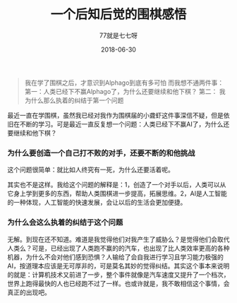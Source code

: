 ﻿---
layout:     post
title:      一个后知后觉的围棋感悟
subtitle:   
date:       2018-06-30
author:     77就是七七呀
header-img: img/post-background.jpg
catalog: true
tags:
    - 杂谈
---
[^_^]: # (哈哈我是注释，不会在浏览器中显示。)
[^_^]: # tags包含杂谈，Life ？，Books

> 我在学了围棋之后，才意识到Alphago到底有多可怕
而我想不通两件事：
第一：人类已经下不赢Alphago了，为什么还要继续和他下棋？
第二： 我为什么那么执着的纠结于第一个问题


最近一直在学围棋，虽然我已经对我作为围棋届的小聋虾这件事深信不疑，但是依旧在不断的学习。可是最近一直反复想一个问题：人类已经下不赢AI了，为什么还要继续和他下棋？

### 为什么要创造一个自己打不败的对手，还要不断的和他挑战

这个问题很简单：就比如人终究有一死，为什么还要活着呢。

其实也不是这样。我给这个问题的解释是：1，创造了一个对手以后，人类可以从它身上学到更多的东西，帮助人类围棋进一步提高，拓展思维。2，AI是人工智能的一种体现，人工智能的快速发展，会让以后的生活会更加便捷。

### 为什么会这么执着的纠结于这个问题

无解。到现在还不知道。难道是我觉得他们对我产生了威胁么？是觉得他们会取代人类么？可是，已经出现了人类跑不赢的的汽车，也出现了比人类效率更高的各种机器，为什么不会对他们感到恐惧？人输给了会自我进行学习且学习能力极强的AI，按道理本应该是无可厚非的，可是莫名其妙的觉得纠结。其实这个事本来说明的就是：计算机技术又前进了一步，整个事件就像是汽车速度又提升了一个档次，世界上跑得最快的人也已经跑不过了一样。也或许就是，我不敢相信这个事情，会真正的出现吧。



